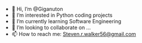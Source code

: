 - 👋 Hi, I’m @Giganuton
- 👀 I’m interested in Python coding projects
- 🌱 I’m currently learning Software Engineering
- 💞️ I’m looking to collaborate on ...
- 📫 How to reach me: Steven.r.walker56@gmail.com

<!---
Giganuton/Giganuton is a ✨ special ✨ repository because its `README.md` (this file) appears on your GitHub profile.
You can click the Preview link to take a look at your changes.
--->
